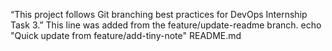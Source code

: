 “This project follows Git branching best practices for DevOps Internship Task 3.”
This line was added from the feature/update-readme branch.
echo "Quick update from feature/add-tiny-note" README.md


